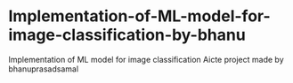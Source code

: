 # Implementation-of-ML-model-for-image-classification-by-bhanu
Implementation of ML model for image classification Aicte project made by bhanuprasadsamal
